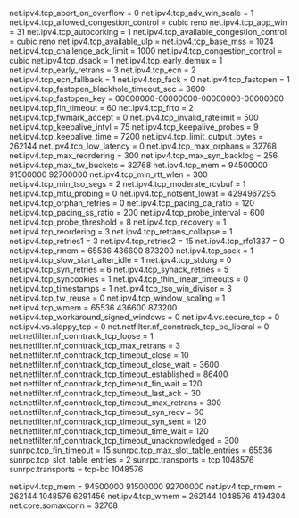 net.ipv4.tcp_abort_on_overflow = 0
net.ipv4.tcp_adv_win_scale = 1
net.ipv4.tcp_allowed_congestion_control = cubic reno
net.ipv4.tcp_app_win = 31
net.ipv4.tcp_autocorking = 1
net.ipv4.tcp_available_congestion_control = cubic reno
net.ipv4.tcp_available_ulp = 
net.ipv4.tcp_base_mss = 1024
net.ipv4.tcp_challenge_ack_limit = 1000
net.ipv4.tcp_congestion_control = cubic
net.ipv4.tcp_dsack = 1
net.ipv4.tcp_early_demux = 1
net.ipv4.tcp_early_retrans = 3
net.ipv4.tcp_ecn = 2
net.ipv4.tcp_ecn_fallback = 1
net.ipv4.tcp_fack = 0
net.ipv4.tcp_fastopen = 1
net.ipv4.tcp_fastopen_blackhole_timeout_sec = 3600
net.ipv4.tcp_fastopen_key = 00000000-00000000-00000000-00000000
net.ipv4.tcp_fin_timeout = 60
net.ipv4.tcp_frto = 2
net.ipv4.tcp_fwmark_accept = 0
net.ipv4.tcp_invalid_ratelimit = 500
net.ipv4.tcp_keepalive_intvl = 75
net.ipv4.tcp_keepalive_probes = 9
net.ipv4.tcp_keepalive_time = 7200
net.ipv4.tcp_limit_output_bytes = 262144
net.ipv4.tcp_low_latency = 0
net.ipv4.tcp_max_orphans = 32768
net.ipv4.tcp_max_reordering = 300
net.ipv4.tcp_max_syn_backlog = 256
net.ipv4.tcp_max_tw_buckets = 32768
net.ipv4.tcp_mem = 94500000	91500000	92700000
net.ipv4.tcp_min_rtt_wlen = 300
net.ipv4.tcp_min_tso_segs = 2
net.ipv4.tcp_moderate_rcvbuf = 1
net.ipv4.tcp_mtu_probing = 0
net.ipv4.tcp_notsent_lowat = 4294967295
net.ipv4.tcp_orphan_retries = 0
net.ipv4.tcp_pacing_ca_ratio = 120
net.ipv4.tcp_pacing_ss_ratio = 200
net.ipv4.tcp_probe_interval = 600
net.ipv4.tcp_probe_threshold = 8
net.ipv4.tcp_recovery = 1
net.ipv4.tcp_reordering = 3
net.ipv4.tcp_retrans_collapse = 1
net.ipv4.tcp_retries1 = 3
net.ipv4.tcp_retries2 = 15
net.ipv4.tcp_rfc1337 = 0
net.ipv4.tcp_rmem = 65536	436600	873200
net.ipv4.tcp_sack = 1
net.ipv4.tcp_slow_start_after_idle = 1
net.ipv4.tcp_stdurg = 0
net.ipv4.tcp_syn_retries = 6
net.ipv4.tcp_synack_retries = 5
net.ipv4.tcp_syncookies = 1
net.ipv4.tcp_thin_linear_timeouts = 0
net.ipv4.tcp_timestamps = 1
net.ipv4.tcp_tso_win_divisor = 3
net.ipv4.tcp_tw_reuse = 0
net.ipv4.tcp_window_scaling = 1
net.ipv4.tcp_wmem = 65536	436600	873200
net.ipv4.tcp_workaround_signed_windows = 0
net.ipv4.vs.secure_tcp = 0
net.ipv4.vs.sloppy_tcp = 0
net.netfilter.nf_conntrack_tcp_be_liberal = 0
net.netfilter.nf_conntrack_tcp_loose = 1
net.netfilter.nf_conntrack_tcp_max_retrans = 3
net.netfilter.nf_conntrack_tcp_timeout_close = 10
net.netfilter.nf_conntrack_tcp_timeout_close_wait = 3600
net.netfilter.nf_conntrack_tcp_timeout_established = 86400
net.netfilter.nf_conntrack_tcp_timeout_fin_wait = 120
net.netfilter.nf_conntrack_tcp_timeout_last_ack = 30
net.netfilter.nf_conntrack_tcp_timeout_max_retrans = 300
net.netfilter.nf_conntrack_tcp_timeout_syn_recv = 60
net.netfilter.nf_conntrack_tcp_timeout_syn_sent = 120
net.netfilter.nf_conntrack_tcp_timeout_time_wait = 120
net.netfilter.nf_conntrack_tcp_timeout_unacknowledged = 300
sunrpc.tcp_fin_timeout = 15
sunrpc.tcp_max_slot_table_entries = 65536
sunrpc.tcp_slot_table_entries = 2
sunrpc.transports = tcp 1048576
sunrpc.transports = tcp-bc 1048576



net.ipv4.tcp_mem = 94500000 91500000 92700000
net.ipv4.tcp_rmem = 262144 1048576 6291456
net.ipv4.tcp_wmem = 262144 1048576 4194304
net.core.somaxconn = 32768